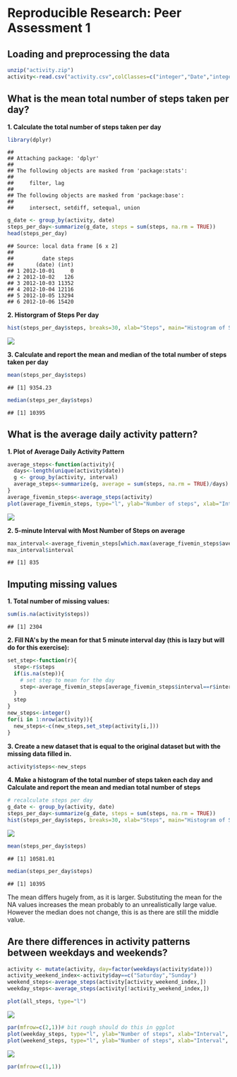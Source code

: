 # Reproducible Research: Peer Assessment 1
<!--
# setwd("Z:/docs/work/datasci/5reproducible-research/RepData_PeerAssessment1")
# library(knitr)
# knit2html("PA1_template.Rmd")
-->


## Loading and preprocessing the data

```r
unzip("activity.zip")
activity<-read.csv("activity.csv",colClasses=c("integer","Date","integer"))
```

## What is the mean total number of steps taken per day?
**1. Calculate the total number of steps taken per day**

```r
library(dplyr)
```

```
## 
## Attaching package: 'dplyr'
## 
## The following objects are masked from 'package:stats':
## 
##     filter, lag
## 
## The following objects are masked from 'package:base':
## 
##     intersect, setdiff, setequal, union
```

```r
g_date <- group_by(activity, date)
steps_per_day<-summarize(g_date, steps = sum(steps, na.rm = TRUE))
head(steps_per_day)
```

```
## Source: local data frame [6 x 2]
## 
##         date steps
##       (date) (int)
## 1 2012-10-01     0
## 2 2012-10-02   126
## 3 2012-10-03 11352
## 4 2012-10-04 12116
## 5 2012-10-05 13294
## 6 2012-10-06 15420
```

**2. Historgram of Steps Per day**

```r
hist(steps_per_day$steps, breaks=30, xlab="Steps", main="Histogram of Steps per Day")
```

![](PA1_template_files/figure-html/unnamed-chunk-3-1.png) 

**3. Calculate and report the mean and median of the total number of steps taken per day**

```r
mean(steps_per_day$steps)
```

```
## [1] 9354.23
```

```r
median(steps_per_day$steps)
```

```
## [1] 10395
```


## What is the average daily activity pattern?

**1. Plot of Average Daily Activity Pattern**

```r
average_steps<-function(activity){
  days<-length(unique(activity$date))
  g <- group_by(activity, interval)
  average_steps<-summarize(g, average = sum(steps, na.rm = TRUE)/days)
}
average_fivemin_steps<-average_steps(activity)
plot(average_fivemin_steps, type="l", ylab="Number of steps", xlab="Interval", main="Plot of Average Daily Activity Pattern")
```

![](PA1_template_files/figure-html/unnamed-chunk-5-1.png) 

**2. 5-minute Interval with Most Number of Steps on average**

```r
max_interval<-average_fivemin_steps[which.max(average_fivemin_steps$average),]
max_interval$interval
```

```
## [1] 835
```

## Imputing missing values
**1. Total number of missing values:**

```r
sum(is.na(activity$steps))
```

```
## [1] 2304
```


**2. Fill NA's by the mean for that 5 minute interval day (this is lazy but will do for this exercise):**


```r
set_step<-function(r){
  step<-r$steps
  if(is.na(step)){
    # set step to mean for the day
    step<-average_fivemin_steps[average_fivemin_steps$interval==r$interval,]$average
  } 
  step
}
new_steps<-integer()
for(i in 1:nrow(activity)){
  new_steps<-c(new_steps,set_step(activity[i,]))
}
```

**3. Create a new dataset that is equal to the original dataset but with the missing data filled in.**


```r
activity$steps<-new_steps
```

**4. Make a histogram of the total number of steps taken each day and Calculate and report the mean and median total number of steps**

```r
# recalculate steps per day
g_date <- group_by(activity, date)
steps_per_day<-summarize(g_date, steps = sum(steps, na.rm = TRUE))
hist(steps_per_day$steps, breaks=30, xlab="Steps", main="Histogram of Steps per Day")
```

![](PA1_template_files/figure-html/unnamed-chunk-10-1.png) 

```r
mean(steps_per_day$steps)
```

```
## [1] 10581.01
```

```r
median(steps_per_day$steps)
```

```
## [1] 10395
```

The mean differs hugely from, as it is larger. Substituting the mean for the NA values increases the mean probably to an unrealistically large value. However the median does not change, this is as there are still the middle value.






## Are there differences in activity patterns between weekdays and weekends?

```r
activity <- mutate(activity, day=factor(weekdays(activity$date)))
activity_weekend_index<-activity$day==c("Saturday","Sunday")
weekend_steps<-average_steps(activity[activity_weekend_index,])
weekday_steps<-average_steps(activity[!activity_weekend_index,])

plot(all_steps, type="l")
```

![](PA1_template_files/figure-html/unnamed-chunk-11-1.png) 

```r
par(mfrow=c(2,1))# bit rough should do this in ggplot
plot(weekday_steps, type="l", ylab="Number of steps", xlab="Interval", main="Weekday Steps")
plot(weekend_steps, type="l", ylab="Number of steps", xlab="Interval", main="Weekend Steps")
```

![](PA1_template_files/figure-html/unnamed-chunk-11-2.png) 

```r
par(mfrow=c(1,1))
```

